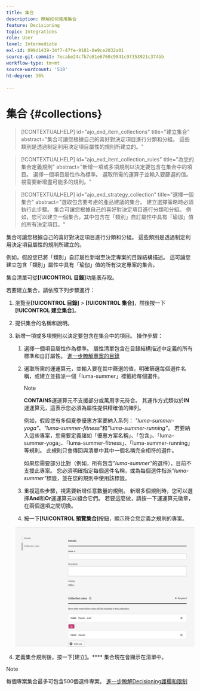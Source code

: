 ```yaml
---
title: 集合
description: 瞭解如何使用集合
feature: Decisioning
topic: Integrations
role: User
level: Intermediate
exl-id: 099d1439-34f7-47fe-9181-0e9ce2032a01
source-git-commit: 7ecabe24cfb7e81e6760c9841c97353921c374bb
workflow-type: tm+mt
source-wordcount: '518'
ht-degree: 36%

---
```


# 集合 {#collections}

>[!CONTEXTUALHELP]
>id="ajo_exd_item_collections"
>title="建立集合"
>abstract="集合可讓您根據自己的喜好對決定項目進行分類和分組。 這些類別是透過制定利用決定項目屬性的規則所建立的。"

>[!CONTEXTUALHELP]
>id="ajo_exd_item_collection_rules"
>title="為您的集合定義規則"
>abstract="新增一項或多項規則以決定要包含在集合中的項目。 選擇一個項目屬性作為標準。 選取所需的運算子並輸入要篩選的值。 視需要新增盡可能多的規則。"

>[!CONTEXTUALHELP]
>id="ajo_exd_strategy_collection"
>title="選擇一個集合"
>abstract="選取包含要考慮的產品建議的集合。 建立選擇策略時必須執行此步驟。 集合可讓您根據自己的喜好對決定項目進行分類和分組。 例如，您可以建立一個集合，其中包含在「類別」自訂屬性中具有「瑜珈」值的所有決定項目。"

集合可讓您根據自己的喜好對決定項目進行分類和分組。 這些類別是透過制定利用決定項目屬性的規則所建立的。

例如，假設您已將「類別」自訂屬性新增至決定專案的目錄結構描述。 這可讓您建立包含「類別」屬性中具有「瑜伽」值的所有決定專案的集合。

集合清單可從&#x200B;**[!UICONTROL 目錄]**&#x200B;功能表存取。

若要建立集合，請依照下列步驟進行：

1. 瀏覽至&#x200B;**[!UICONTROL 目錄]** > **[!UICONTROL 集合]**，然後按一下&#x200B;**[!UICONTROL 建立集合]**。
1. 提供集合的名稱和說明。
1. 新增一項或多項規則以決定要包含在集合中的項目。 操作步驟：

   1. 選擇一個項目屬性作為標準。 屬性清單包含在目錄結構描述中定義的所有標準和自訂屬性。 [進一步瞭解專案的目錄](catalogs.md)
   1. 選取所需的運運算元，並輸入要在其中篩選的值。明確篩選每個選件名稱，或建立並指派一個「luma-summer」標籤給每個選件。

      >[!NOTE]
      >
      >**CONTAINS**&#x200B;運運算元不支援部分或萬用字元符合。 其運作方式類似於&#x200B;**IN**&#x200B;運運算元，這表示您必須為屬性提供精確值的陣列。
      >
      >例如，假設您有多個夏季優惠方案要納入系列： *&quot;luma-summer-yoga&quot;*、*&quot;luma-summer-fitness&quot;*&#x200B;和&#x200B;*&quot;luma-summer-running&quot;*。 若要納入這些專案，您需要定義諸如「優惠方案名稱」、「包含」、「luma-summer-yoga」、「luma-summer-fitness」、「luma-summer-running」等規則。 此規則只會傳回與清單中其中一個名稱完全相符的選件。
      >
      >如果您需要部分比對（例如，所有包含&#x200B;*&quot;luma-summer&quot;*&#x200B;的選件），目前不支援此專案。 您必須明確指定每個選件名稱，或為每個選件指派&#x200B;*&quot;luma-summer&quot;*&#x200B;標籤，並在您的規則中使用該標籤。

   1. 重複這些步驟，視需要新增任意數量的規則。 新增多個規則時，您可以選擇&#x200B;**And**&#x200B;和&#x200B;**Or**&#x200B;運運算元以組合它們。 若要這麼做，請按一下運運算元徽章，在兩個選項之間切換。
   1. 按一下&#x200B;**[!UICONTROL 預覽集合]**&#x200B;按鈕，顯示符合您定義之規則的專案。

   ![](assets/collection-create.png)

1. 定義集合規則後，按一下[建立]。**** 集合現在會顯示在清單中。

>[!NOTE]
>
>每個專案集合最多可包含500個選件專案。 [進一步瞭解Decisioning護欄和限制](gs-experience-decisioning.md#guardrails)
